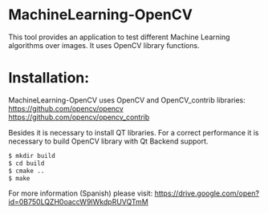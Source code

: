 # MachineLearning-OpenCV
This tool provides an application to test different Machine Learning algorithms over images. It uses OpenCV library functions. 

# Installation:
MachineLearning-OpenCV uses OpenCV and OpenCV_contrib libraries:
https://github.com/opencv/opencv
https://github.com/opencv/opencv_contrib

Besides it is necessary to install QT libraries.
For a correct performance it is necessary to build OpenCV library with Qt Backend support.

```sh
$ mkdir build
$ cd build
$ cmake ..
$ make
```

For more information (Spanish) please visit:
https://drive.google.com/open?id=0B750LQZH0oaccW9IWkdpRUVQTmM
